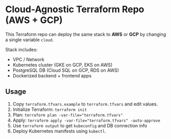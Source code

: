 # Cloud-Agnostic Terraform Repo (AWS + GCP)

This Terraform repo can deploy the same stack to **AWS** or **GCP** by changing a single variable `cloud`.

Stack includes:
- VPC / Network
- Kubernetes cluster (GKE on GCP, EKS on AWS)
- PostgreSQL DB (Cloud SQL on GCP, RDS on AWS)
- Dockerized backend + frontend apps

## Usage

1. Copy `terraform.tfvars.example` to `terraform.tfvars` and edit values.
2. Initialize Terraform: `terraform init`
3. Plan: `terraform plan -var-file="terraform.tfvars"`
4. Apply: `terraform apply -var-file="terraform.tfvars" -auto-approve`
5. Use `terraform output` to get `kubeconfig` and DB connection info
6. Deploy Kubernetes manifests using `kubectl`.
